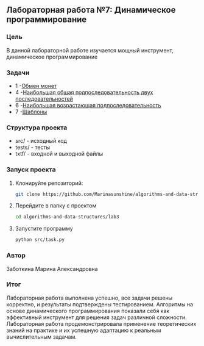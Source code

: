 ## Лабораторная работа №7: Динамическое программирование ##

### Цель ### 
В данной лабораторной работе изучается мощный инструмент, динамическое программирование

### Задачи ###
* 1 -[Обмен монет](https://github.com/Marinasunshine/algorithms-and-data-structures/tree/main/lab7/task1)
* 4 -[Наибольшая общая подпоследовательность двух последовательностей](https://github.com/Marinasunshine/algorithms-and-data-structures/tree/main/lab7/task4)
* 6 -[Наибольшая возрастающая подпоследовательность](https://github.com/Marinasunshine/algorithms-and-data-structures/tree/main/lab7/task6)
* 7 -[Шаблоны](https://github.com/Marinasunshine/algorithms-and-data-structures/tree/main/lab7/task7)

### Структура проекта ###
* src/ - исходный код
* tests/ - тесты
* txtf/ - входной и выходной файлы

### Запуск проекта ###
1. Клонируйте репозиторий:
   ```bash
   git clone https://github.com/Marinasunshine/algorithms-and-data-structures.git
2. Перейдите в папку с проектом
   ```bash
   cd algorithms-and-data-structures/lab3
4. Запустите программу
   ```bash
   python src/task.py

### Автор ###
   Заботкина Марина Александровна

### Итог ###
Лабораторная работа выполнена успешно, все задачи решены корректно, и результаты подтверждены тестированием. Алгоритмы на основе динамического программирования показали себя как эффективный инструмент для решения задач различной сложности. Лабораторная работа продемонстрировала применение теоретических знаний на практике и их успешную адаптацию к реальным вычислительным задачам.
